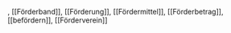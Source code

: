 , [[Förderband]], [[Förderung]], [[Fördermittel]], [[Förderbetrag]], [[befördern]], [[Förderverein]]